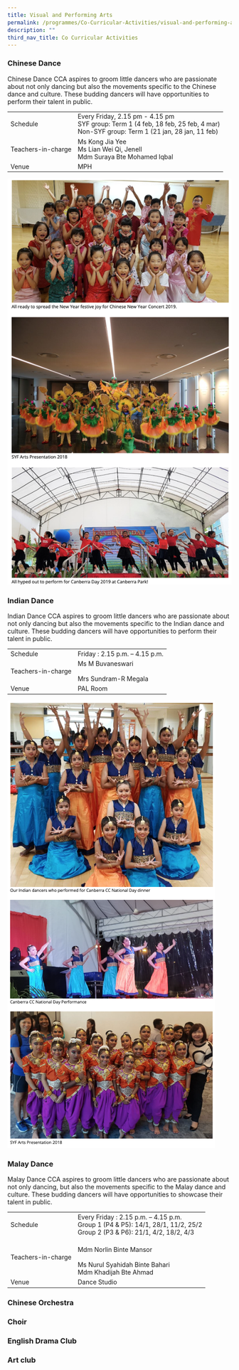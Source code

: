 ```yaml
---
title: Visual and Performing Arts
permalink: /programmes/Co-Curricular-Activities/visual-and-performing-arts
description: ""
third_nav_title: Co Curricular Activities
---
```

### Chinese Dance
Chinese Dance CCA aspires to groom little dancers who are passionate about not only dancing but also the movements specific to the Chinese dance and culture. These budding dancers will have opportunities to perform their talent in public.

|  |  |
|---|---|
| Schedule | Every Friday, 2.15 pm - 4.15 pm<br>SYF group: Term 1 (4 feb, 18 feb, 25 feb, 4 mar)<br>Non-SYF group: Term 1 (21 jan, 28 jan, 11 feb) |
| Teachers-in-charge | Ms Kong Jia Yee<br>Ms Lian Wei Qi, Jenell<br>Mdm Suraya Bte Mohamed Iqbal |
|  Venue | MPH |

![](/images/cca7.png)

### Indian Dance
Indian Dance CCA aspires to groom little dancers who are passionate about not only dancing but also the movements specific to the Indian dance and culture. These budding dancers will have opportunities to perform their talent in public.

|  |  |
|---|---|
| Schedule | Friday : 2.15 p.m. – 4.15 p.m. |
| Teachers-in-charge | Ms M Buvaneswari <br><br>Mrs Sundram-R Megala  |
|  Venue | PAL Room |

![](/images/cca8.png)

### Malay Dance
Malay Dance CCA aspires to groom little dancers who are passionate about not only dancing, but also the movements specific to the Malay dance and culture. These budding dancers will have opportunities to showcase their talent in public.

|  |  |
|---|---|
| Schedule | Every Friday : 2.15 p.m. – 4.15 p.m.<br>Group 1 (P4 & P5): 14/1, 28/1, 11/2, 25/2<br>Group 2 (P3 & P6): 21/1, 4/2, 18/2, 4/3 |
| Teachers-in-charge | <br>Mdm Norlin Binte Mansor<br><br>Ms Nurul Syahidah Binte Bahari<br>Mdm Khadijah Bte Ahmad |
|  Venue | Dance Studio  |



### Chinese Orchestra

### Choir

### English Drama Club

### Art club